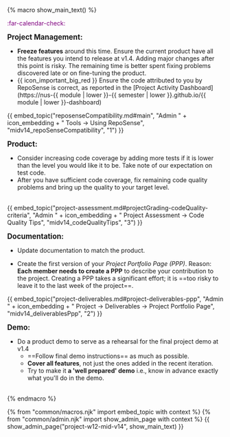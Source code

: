 {% macro show_main_text() %}
<div id="main">

<p class="lead" style="color: purple"><md>:far-calendar-check: <include src="project-timeline.md#mid-v14-overview" inline /></md></p>

**<big>Project Management:</big>**

* **Freeze features** around this time. Ensure the current product have all the features you intend to release at v1.4. Adding major changes after this point is risky. The remaining time is better spent fixing problems discovered late or on fine-tuning the product.
* {{ icon_important_big_red }} Ensure the code attributed to you by RepoSense is correct, as reported in the [Project Activity Dashboard](https://nus-{{ module | lower }}-{{ semester | lower }}.github.io/{{ module | lower }}-dashboard)

<div class="indented-level2">
{{ embed_topic("reposenseCompatibility.md#main", "Admin " + icon_embedding + " Tools → Using RepoSense", "midv14_repoSenseCompatibility", "1") }}
</div>

**<big>Product:</big>**

* Consider increasing code coverage by adding more tests if it is lower than the level you would like it to be. Take note of <trigger trigger="click" for="modal:mid-v14-testingExpectations">our expectation on test code</trigger>. 
* After you have sufficient code coverage, fix remaining code quality problems and bring up the quality to your target level.

<modal title="Admin {{ icon_embedding }} Project Asessement → Expectation on testing" id="modal:mid-v14-testingExpectations">
  <include src="project-scope.md#testing-expectations"/>
</modal>

<div class="indented-level2">
{{ embed_topic("project-assessment.md#projectGrading-codeQuality-criteria", "Admin " + icon_embedding + " Project Assessment → Code Quality Tips", "midv14_codeQualityTips", "3") }}
</div>

**<big>Documentation:</big>**

* Update documentation to match the product.

* Create the first version of your _Project Portfolio Page (PPP)_. Reason: **Each member needs to create a PPP** to describe your contribution to the project. Creating a PPP takes a significant effort; it is ==too risky to leave it to the last week of the project==. 


<div class="indented-level2">
{{ embed_topic("project-deliverables.md#project-deliverables-ppp", "Admin " + icon_embedding + " Project → Deliverables → Project Portfolio Page", "midv14_deliverablesPpp", "2") }}
</div>


**<big>Demo:</big>**

* Do a product demo to serve as a rehearsal for the final project demo at v1.4
  * ==Follow <trigger trigger="click" for="modal:mid-v14-demo-instructions">final demo instructions</trigger>== as much as possible.
  * **Cover all features**, not just the ones added in the recent iteration.
  * Try to make it **a 'well prepared' demo** i.e., know in advance exactly what you'll do in the demo.

<modal large title="Admin {{ icon_embedding }} Project → v1.4 Demo (extract)" id="modal:mid-v14-demo-instructions">
  <include src="project-deliverables.md#project-deliverables-demo"/>
</modal> 

</div>
{% endmacro %}

{% from "common/macros.njk" import embed_topic with context %}
{% from "common/admin.njk" import show_admin_page with context %}
{{ show_admin_page("project-w12-mid-v14", show_main_text) }}